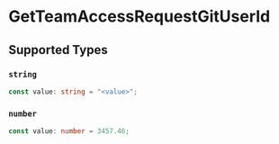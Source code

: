 # GetTeamAccessRequestGitUserId


## Supported Types

### `string`

```typescript
const value: string = "<value>";
```

### `number`

```typescript
const value: number = 3457.46;
```

